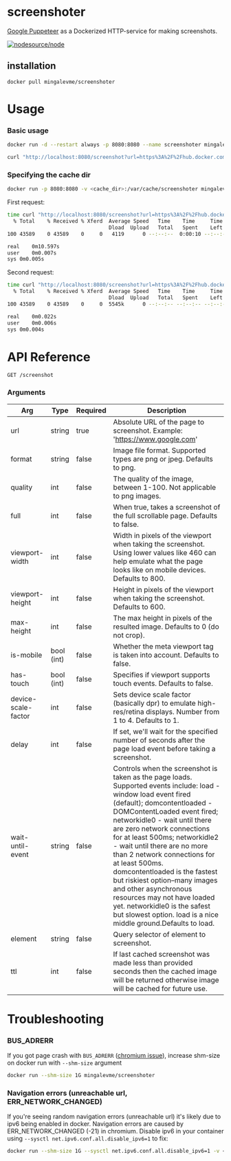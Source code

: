 # screenshoter

[Google Puppeteer](https://github.com/GoogleChrome/puppeteer) as a Dockerized HTTP-service for making screenshots.

[![nodesource/node](http://dockeri.co/image/mingalevme/screenshoter)](https://hub.docker.com/r/mingalevme/screenshoter/)

## installation

```
docker pull mingalevme/screenshoter
```

# Usage

### Basic usage
```bash
docker run -d --restart always -p 8080:8080 --name screenshoter mingalevme/screenshoter
```

```bash
curl "http://localhost:8080/screenshot?url=https%3A%2F%2Fhub.docker.com%2Fr%2Fmingalevme%2Fscreenshoter%2F" > /tmp/screenshot.png
```

### Specifying the cache dir
```bash
docker run -p 8080:8080 -v <cache_dir>:/var/cache/screenshoter mingalevme/screenshoter
```
First request:
```bash
time curl "http://localhost:8080/screenshot?url=https%3A%2F%2Fhub.docker.com%2Fr%2Fmingalevme%2Fscreenshoter%2F&ttl=3600" > /tmp/screenshot.png
  % Total    % Received % Xferd  Average Speed   Time    Time     Time  Current
                                 Dload  Upload   Total   Spent    Left  Speed
100 43589    0 43589    0     0   4119      0 --:--:--  0:00:10 --:--:-- 10020

real	0m10.597s
user	0m0.007s
sys	0m0.005s
```
Second request:
```bash
time curl "http://localhost:8080/screenshot?url=https%3A%2F%2Fhub.docker.com%2Fr%2Fmingalevme%2Fscreenshoter%2F&ttl=3600" > /tmp/screenshot.png
  % Total    % Received % Xferd  Average Speed   Time    Time     Time  Current
                                 Dload  Upload   Total   Spent    Left  Speed
100 43589    0 43589    0     0  5545k      0 --:--:-- --:--:-- --:--:-- 6081k

real	0m0.022s
user	0m0.006s
sys	0m0.004s
```
# API Reference
```
GET /screenshot
```
### Arguments
| Arg                 | Type       | Required | Description                                                                                                                                                                                                                                                                                                                                                                                                                                                                                                                                                                 |
|---------------------|------------|----------|-----------------------------------------------------------------------------------------------------------------------------------------------------------------------------------------------------------------------------------------------------------------------------------------------------------------------------------------------------------------------------------------------------------------------------------------------------------------------------------------------------------------------------------------------------------------------------|
| url                 | string     | true     | Absolute URL of the page to screenshot. Example: 'https://www.google.com'                                                                                                                                                                                                                                                                                                                                                                                                                                                                                                   |
| format              | string     | false    | Image file format. Supported types are png or jpeg. Defaults to png.                                                                                                                                                                                                                                                                                                                                                                                                                                                                                                        |
| quality             | int        | false    | The quality of the image, between 1-100. Not applicable to png images.                                                                                                                                                                                                                                                                                                                                                                                                                                                                                                      |
| full                | int        | false    | When true, takes a screenshot of the full scrollable page. Defaults to false.                                                                                                                                                                                                                                                                                                                                                                                                                                                                                               |
| viewport-width      | int        | false    | Width in pixels of the viewport when taking the screenshot. Using lower values like 460 can help emulate what the page looks like on mobile devices. Defaults to 800.                                                                                                                                                                                                                                                                                                                                                                                                       |
| viewport-height     | int        | false    | Height in pixels of the viewport when taking the screenshot. Defaults to 600.                                                                                                                                                                                                                                                                                                                                                                                                                                                                                               |
| max-height          | int        | false    | The max height in pixels of the resulted image. Defaults to 0 (do not crop).                                                                                                                                                                                                                                                                                                                                                                                                                                                                                                |
| is-mobile           | bool (int) | false    | Whether the meta viewport tag is taken into account. Defaults to false.                                                                                                                                                                                                                                                                                                                                                                                                                                                                                                     |
| has-touch           | bool (int) | false    | Specifies if viewport supports touch events. Defaults to false.                                                                                                                                                                                                                                                                                                                                                                                                                                                                                                             |
| device-scale-factor | int        | false    | Sets device scale factor (basically dpr) to emulate high-res/retina displays. Number from 1 to 4. Defaults to 1.                                                                                                                                                                                                                                                                                                                                                                                                                                                            |
| delay               | int        | false    | If set, we'll wait for the specified number of seconds after the page load event before taking a screenshot.                                                                                                                                                                                                                                                                                                                                                                                                                                                                |
| wait-until-event    | string     | false    | Controls when the screenshot is taken as the page loads. Supported events include: load - window load event fired (default); domcontentloaded - DOMContentLoaded event fired; networkidle0 - wait until there are zero network connections for at least 500ms; networkidle2 - wait until there are no more than 2 network connections for at least 500ms. domcontentloaded is the fastest but riskiest option–many images and other asynchronous resources may not have loaded yet. networkidle0 is the safest but slowest option. load is a nice middle ground.Defaults to load. |
| element             | string     | false    | Query selector of element to screenshot.                                                                                                                                                                                                                                                                                                                                                                                                                                                                                                                                    |
| ttl                 | int        | false    | If last cached screenshot was made less than provided seconds then the cached image will be returned otherwise image will be cached for future use.                                                                                                                                                                                                                                                                                                                                                                                                                         |

# Troubleshooting

### BUS_ADRERR
If you got page crash with `BUS_ADRERR` ([chromium issue](https://bugs.chromium.org/p/chromium/issues/detail?id=571394)), increase shm-size on docker run with `--shm-size` argument

```bash
docker run --shm-size 1G mingalevme/screenshoter
```

### Navigation errors (unreachable url, ERR\_NETWORK_CHANGED)
If you're seeing random navigation errors (unreachable url) it's likely due to ipv6 being enabled in docker. Navigation errors are caused by ERR_NETWORK_CHANGED (-21) in chromium. Disable ipv6 in your container using `--sysctl net.ipv6.conf.all.disable_ipv6=1` to fix:
```bash
docker run --shm-size 1G --sysctl net.ipv6.conf.all.disable_ipv6=1 -v <cache_dir>:/var/cache/screenshoter mingalevme/screenshoter
```
